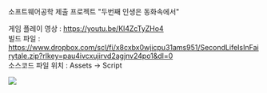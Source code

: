 소프트웨어공학 제출 프로젝트 "두번째 인생은 동화속에서" <br>

게임 플레이 영상 : https://youtu.be/Kl4ZcTyZHo4 <br>
빌드 파일 : https://www.dropbox.com/scl/fi/x8cxbx0wjicpu31ams951/SecondLifeIsInFairytale.zip?rlkey=pau4ivcxujirvd2agjnv24po1&dl=0 <br>
소스코드 파일 위치 : Assets -> Script

<img src="[복사해온 URL](https://github.com/potatohun/SecondLifeIsInFairytale/assets/107704298/4bfedb56-4b8b-46c3-80d4-0aadcee18d0b)https://github.com/potatohun/SecondLifeIsInFairytale/assets/107704298/4bfedb56-4b8b-46c3-80d4-0aadcee18d0b">
